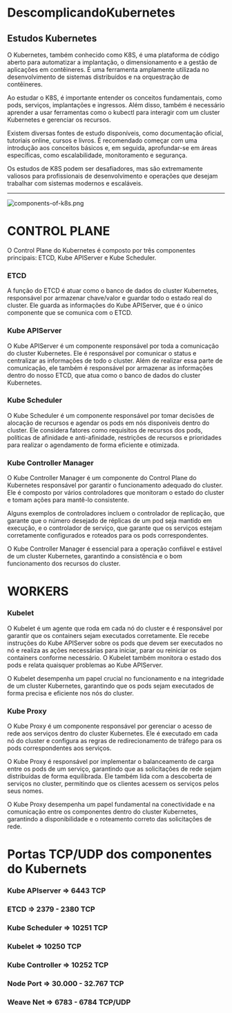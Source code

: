 # DescomplicandoKubernetes
## Estudos Kubernetes

O Kubernetes, também conhecido como K8S, é uma plataforma de código aberto para automatizar a implantação, o dimensionamento e a gestão de aplicações em contêineres. É uma ferramenta amplamente utilizada no desenvolvimento de sistemas distribuídos e na orquestração de contêineres.

Ao estudar o K8S, é importante entender os conceitos fundamentais, como pods, serviços, implantações e ingressos. Além disso, também é necessário aprender a usar ferramentas como o kubectl para interagir com um cluster Kubernetes e gerenciar os recursos.

Existem diversas fontes de estudo disponíveis, como documentação oficial, tutoriais online, cursos e livros. É recomendado começar com uma introdução aos conceitos básicos e, em seguida, aprofundar-se em áreas específicas, como escalabilidade, monitoramento e segurança.

Os estudos de K8S podem ser desafiadores, mas são extremamente valiosos para profissionais de desenvolvimento e operações que desejam trabalhar com sistemas modernos e escaláveis.

---

![components-of-k8s.png](https://prod-files-secure.s3.us-west-2.amazonaws.com/9b287784-a557-48c4-bb72-6b159e09c315/60110c9f-ab1f-42fd-8186-7b102ec117e3/components-of-k8s.png)

# CONTROL PLANE

O Control Plane do Kubernetes é composto por três componentes principais: ETCD, Kube APIServer e Kube Scheduler.

### ETCD

A função do ETCD é atuar como o banco de dados do cluster Kubernetes, responsável por armazenar chave/valor e guardar todo o estado real do cluster. Ele guarda as informações do Kube APIServer, que é o único componente que se comunica com o ETCD.

### Kube APIServer

O Kube APIServer é um componente responsável por toda a comunicação do cluster Kubernetes. Ele é responsável por comunicar o status e centralizar as informações de todo o cluster. Além de realizar essa parte de comunicação, ele também é responsável por armazenar as informações dentro do nosso ETCD, que atua como o banco de dados do cluster Kubernetes.

### Kube Scheduler

O Kube Scheduler é um componente responsável por tomar decisões de alocação de recursos e agendar os pods em nós disponíveis dentro do cluster. Ele considera fatores como requisitos de recursos dos pods, políticas de afinidade e anti-afinidade, restrições de recursos e prioridades para realizar o agendamento de forma eficiente e otimizada.

### Kube Controller Manager

O Kube Controller Manager é um componente do Control Plane do Kubernetes responsável por garantir o funcionamento adequado do cluster. Ele é composto por vários controladores que monitoram o estado do cluster e tomam ações para mantê-lo consistente.

Alguns exemplos de controladores incluem o controlador de replicação, que garante que o número desejado de réplicas de um pod seja mantido em execução, e o controlador de serviço, que garante que os serviços estejam corretamente configurados e roteados para os pods correspondentes.

O Kube Controller Manager é essencial para a operação confiável e estável de um cluster Kubernetes, garantindo a consistência e o bom funcionamento dos recursos do cluster.

# WORKERS

### Kubelet

O Kubelet é um agente que roda em cada nó do cluster e é responsável por garantir que os containers sejam executados corretamente. Ele recebe instruções do Kube APIServer sobre os pods que devem ser executados no nó e realiza as ações necessárias para iniciar, parar ou reiniciar os containers conforme necessário. O Kubelet também monitora o estado dos pods e relata quaisquer problemas ao Kube APIServer.

O Kubelet desempenha um papel crucial no funcionamento e na integridade de um cluster Kubernetes, garantindo que os pods sejam executados de forma precisa e eficiente nos nós do cluster.

### Kube Proxy

O Kube Proxy é um componente responsável por gerenciar o acesso de rede aos serviços dentro do cluster Kubernetes. Ele é executado em cada nó do cluster e configura as regras de redirecionamento de tráfego para os pods correspondentes aos serviços.

O Kube Proxy é responsável por implementar o balanceamento de carga entre os pods de um serviço, garantindo que as solicitações de rede sejam distribuídas de forma equilibrada. Ele também lida com a descoberta de serviços no cluster, permitindo que os clientes acessem os serviços pelos seus nomes.

O Kube Proxy desempenha um papel fundamental na conectividade e na comunicação entre os componentes dentro do cluster Kubernetes, garantindo a disponibilidade e o roteamento correto das solicitações de rede.

# Portas TCP/UDP dos componentes do Kubernets

### Kube APIserver ⇒ 6443 TCP

### ETCD ⇒ 2379 - 2380 TCP

### Kube Scheduler ⇒ 10251 TCP

### Kubelet  ⇒ 10250 TCP

### Kube Controller ⇒ 10252 TCP

### Node Port ⇒ 30.000 - 32.767 TCP

### Weave Net ⇒ 6783 - 6784 TCP/UDP
